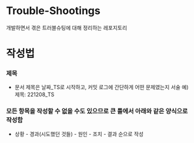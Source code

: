 # Trouble-Shootings
개발하면서 겪은 트러블슈팅에 대해 정리하는 레포지토리

# 작성법
### 제목
  - 문서 제목은 날짜_TS로 시작하고, 커밋 로그에 간단하게 어떤 문제였는지 서술
    예) 제목: 221208_TS

### 모든 항목을 작성할 수 없을 수도 있으므로 큰 틀에서 아래와 같은 양식으로 작성함
  - 상황 - 경과(시도했던 것들) - 원인 - 조치 - 결과 순으로 작성
